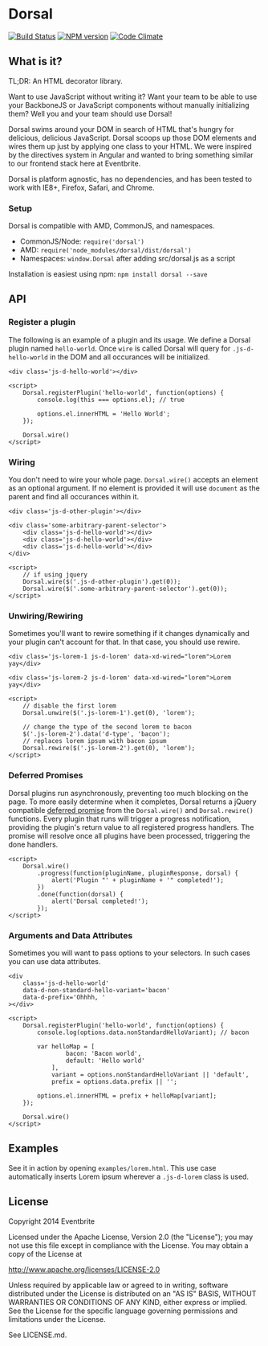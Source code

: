 Dorsal
======
[![Build Status](https://travis-ci.org/eventbrite/dorsal.svg)](https://travis-ci.org/eventbrite/dorsal) [![NPM version](https://badge.fury.io/js/dorsal.svg)](http://badge.fury.io/js/dorsal) [![Code Climate](https://codeclimate.com/github/eventbrite/dorsal.png)](https://codeclimate.com/github/eventbrite/dorsal)

What is it?
-----------

TL;DR: An HTML decorator library.

Want to use JavaScript without writing it? Want your team to be able to use your BackboneJS or JavaScript components without manually initializing them? Well you and your team should use Dorsal!

Dorsal swims around your DOM in search of HTML that's hungry for delicious, delicious JavaScript. Dorsal scoops up those DOM elements and wires them up just by applying one class to your HTML. We were inspired by the directives system in Angular and wanted to bring something similar to our frontend stack here at Eventbrite.

Dorsal is platform agnostic, has no dependencies, and has been tested to work with IE8+, Firefox, Safari, and Chrome.

### Setup

Dorsal is compatible with AMD, CommonJS, and namespaces.

- CommonJS/Node: `require('dorsal')`
- AMD: `require('node_modules/dorsal/dist/dorsal')`
- Namespaces: `window.Dorsal` after adding src/dorsal.js as a script

Installation is easiest using npm: `npm install dorsal --save`

API
---

### Register a plugin

The following is an example of a plugin and its usage. We define a Dorsal plugin named `hello-world`. Once `wire` is called Dorsal will query for `.js-d-hello-world` in the DOM and all occurances will be initialized.

    <div class='js-d-hello-world'></div>

    <script>
        Dorsal.registerPlugin('hello-world', function(options) {
            console.log(this === options.el); // true

            options.el.innerHTML = 'Hello World';
        });

        Dorsal.wire()
    </script>

### Wiring

You don't need to wire your whole page. `Dorsal.wire()` accepts an element as an optional argument. If no element is provided it will use `document` as the parent and find all occurances within it.

    <div class='js-d-other-plugin'></div>

    <div class='some-arbitrary-parent-selector'>
        <div class='js-d-hello-world'></div>
        <div class='js-d-hello-world'></div>
        <div class='js-d-hello-world'></div>
    </div>

    <script>
        // if using jquery
        Dorsal.wire($('.js-d-other-plugin').get(0));
        Dorsal.wire($('.some-arbitrary-parent-selector').get(0));
    </script>

### Unwiring/Rewiring

Sometimes you'll want to rewire something if it changes dynamically and your plugin can't account for that. In that case, you should use rewire.

    <div class='js-lorem-1 js-d-lorem' data-xd-wired="lorem">Lorem yay</div>

    <div class='js-lorem-2 js-d-lorem' data-xd-wired="lorem">Lorem yay</div>

    <script>
        // disable the first lorem
        Dorsal.unwire($('.js-lorem-1').get(0), 'lorem');

        // change the type of the second lorem to bacon
        $('.js-lorem-2').data('d-type', 'bacon');
        // replaces lorem ipsum with bacon ipsum
        Dorsal.rewire($('.js-lorem-2').get(0), 'lorem');
    </script>

### Deferred Promises

Dorsal plugins run asynchronously, preventing too much blocking on the page. To more easily determine when it completes, Dorsal returns a jQuery compatible [deferred promise](http://promises-aplus.github.io/promises-spec/) from the `Dorsal.wire()` and `Dorsal.rewire()` functions. Every plugin that runs will trigger a progress notification, providing the plugin's return value to all registered progress handlers. The promise will resolve once all plugins have been processed, triggering the done handlers.

    <script>
        Dorsal.wire()
            .progress(function(pluginName, pluginResponse, dorsal) {
                alert('Plugin "' + pluginName + '" completed!');
            })
            .done(function(dorsal) {
                alert('Dorsal completed!');
            });
    </script>

### Arguments and Data Attributes

Sometimes you will want to pass options to your selectors. In such cases you can use data attributes.

    <div
        class='js-d-hello-world'
        data-d-non-standard-hello-variant='bacon'
        data-d-prefix='Ohhhh, '
    ></div>

    <script>
        Dorsal.registerPlugin('hello-world', function(options) {
            console.log(options.data.nonStandardHelloVariant); // bacon

            var helloMap = [
                    bacon: 'Bacon world',
                    default: 'Hello world'
                ],
                variant = options.nonStandardHelloVariant || 'default',
                prefix = options.data.prefix || '';

            options.el.innerHTML = prefix + helloMap[variant];
        });

        Dorsal.wire()
    </script>

Examples
--------

See it in action by opening `examples/lorem.html`. This use case automatically inserts Lorem ipsum wherever a `.js-d-lorem` class is used.

License
-------

Copyright 2014 Eventbrite

Licensed under the Apache License, Version 2.0 (the "License");
you may not use this file except in compliance with the License.
You may obtain a copy of the License at

   http://www.apache.org/licenses/LICENSE-2.0

Unless required by applicable law or agreed to in writing, software
distributed under the License is distributed on an "AS IS" BASIS,
WITHOUT WARRANTIES OR CONDITIONS OF ANY KIND, either express or implied.
See the License for the specific language governing permissions and
limitations under the License.

See LICENSE.md.
